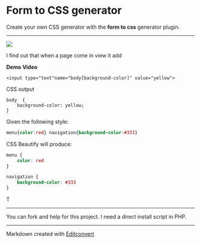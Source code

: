 # Form to CSS generator

Create your own CSS generator with the **form to css** generator plugin.

* * *

![](https://raw.githubusercontent.com/onigetoc/Form-To-CSS---jQuery-Plugin-form-to-CSS-generator/master/screenshot1.png)  

I find out that when a page come in view it add 

**Demo Video**

```<input type="text"name="body[background-color]" value="yellow">```

CSS output
```
body  {
    background-color: yellow;
}
```


Given the following style:

```css
menu{color:red} navigation{background-color:#333}
```

CSS Beautify will produce:

```css
menu {
    color: red
}

navigation {
    background-color: #333
}
```

T



* * *

You can fork and help for this project. I need a direct install script in PHP.

* * *

Markdown created with [Editconvert](http://editconvert.com/)
